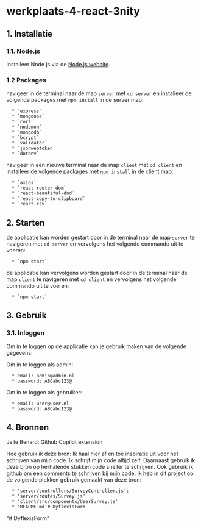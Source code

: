 # werkplaats-4-react-3nity

## 1. Installatie

### 1.1. Node.js

Installeer Node.js via de [Node.js website](https://nodejs.org/en/).

### 1.2 Packages

navigeer in de terminal naar de map `server` met `cd server` en installeer de volgende packages met `npm install` in de server map:

      * `express`
      * `mongoose`
      * `cors`
      * `nodemon` 
      * `mongodb`
      * `bcrypt`
      * `validator`
      * `jsonwebtoken`
      * `dotenv`

navigeer in een nieuwe terminal naar de map `client` met `cd client` en installeer de volgende packages met `npm install` in de client map:

      * `axios`
      * `react-router-dom`
      * `react-beautiful-dnd`
      * `react-copy-to-clipboard`
      * `react-csv`

## 2. Starten

de applicatie kan worden gestart door in de terminal naar de map `server` te navigeren met `cd server` en vervolgens het volgende commando uit te voeren:

      * `npm start`

de applicatie kan vervolgens worden gestart door in de terminal naar de map `client` te navigeren met `cd client` en vervolgens het volgende commando uit te voeren:

      * `npm start`

## 3. Gebruik

### 3.1. Inloggen

Om in te loggen op de applicatie kan je gebruik maken van de volgende gegevens:

Om in te loggen als admin:

      * email: admin@admin.nl
      * password: ABCabc123@

Om in te loggen als gebruiker:

      * email: user@user.nl
      * password: ABCabc123@


## 4. Bronnen

Jelle Benard: Github Copilot extension

Hoe gebruik ik deze bron: Ik haal hier af en toe inspiratie uit voor het schrijven van mijn code.
Ik schrijf mijn code altijd zelf. Daarnaast gebruik ik deze bron op herhalende stukken code sneller te schrijven.
Ook gebruik ik github om een comments te schrijven bij mijn code.
Ik heb in dit project op de volgende plekken gebruik gemaakt van deze bron:

      * 'server/controllers/SurveyController.js':
      * 'server/routes/Survey.js'
      * 'client/src/components/UserSurvey.js'
      * 'README.md'#   D y f l e x i s F o r m  
 "# DyflexisForm" 
